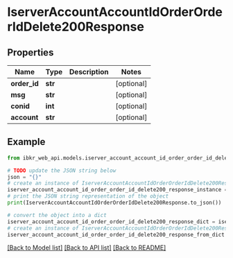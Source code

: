 # IserverAccountAccountIdOrderOrderIdDelete200Response


## Properties

Name | Type | Description | Notes
------------ | ------------- | ------------- | -------------
**order_id** | **str** |  | [optional] 
**msg** | **str** |  | [optional] 
**conid** | **int** |  | [optional] 
**account** | **str** |  | [optional] 

## Example

```python
from ibkr_web_api.models.iserver_account_account_id_order_order_id_delete200_response import IserverAccountAccountIdOrderOrderIdDelete200Response

# TODO update the JSON string below
json = "{}"
# create an instance of IserverAccountAccountIdOrderOrderIdDelete200Response from a JSON string
iserver_account_account_id_order_order_id_delete200_response_instance = IserverAccountAccountIdOrderOrderIdDelete200Response.from_json(json)
# print the JSON string representation of the object
print(IserverAccountAccountIdOrderOrderIdDelete200Response.to_json())

# convert the object into a dict
iserver_account_account_id_order_order_id_delete200_response_dict = iserver_account_account_id_order_order_id_delete200_response_instance.to_dict()
# create an instance of IserverAccountAccountIdOrderOrderIdDelete200Response from a dict
iserver_account_account_id_order_order_id_delete200_response_from_dict = IserverAccountAccountIdOrderOrderIdDelete200Response.from_dict(iserver_account_account_id_order_order_id_delete200_response_dict)
```
[[Back to Model list]](../README.md#documentation-for-models) [[Back to API list]](../README.md#documentation-for-api-endpoints) [[Back to README]](../README.md)



